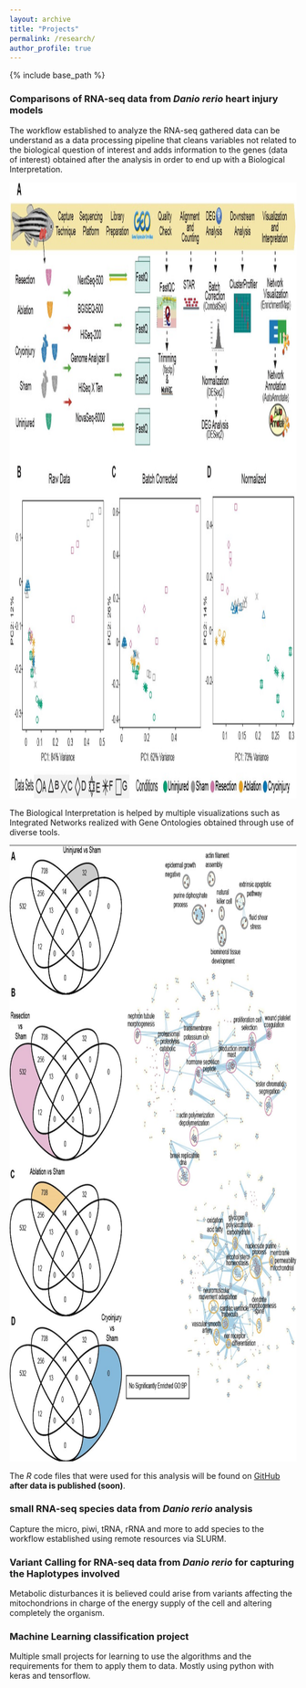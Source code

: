 ```yaml
---
layout: archive
title: "Projects"
permalink: /research/
author_profile: true
---
```


{% include base_path %}

### Comparisons of RNA-seq data from *Danio rerio* heart injury models

The workflow established to analyze the RNA-seq gathered data can be understand as a data processing pipeline that cleans variables not related to the biological question of interest and adds information to the genes (data of interest) obtained after the analysis in order to end up with a Biological Interpretation.

<img alt="alt_text" width="1920px" height="1080px" src="images/screen_work.jpg" />


The Biological Interpretation is helped by multiple visualizations such as Integrated Networks realized with Gene Ontologies obtained through use of diverse tools.

<img alt="alt_text" width="1920px" height="1080px" src="images/screen_net.jpg"/>

The *R* code files that were used for this analysis will be found on <a href="https://github.com/j">GitHub</a> **after data is published (soon)**.


### small RNA-seq species data from *Danio rerio* analysis

Capture the micro, piwi, tRNA, rRNA and more to add species to the workflow established using remote resources via SLURM.



### Variant Calling for  RNA-seq data from *Danio rerio* for capturing the Haplotypes involved

Metabolic disturbances it is believed could arise from variants affecting the mitochondrions in charge of the energy supply of the cell and altering completely the organism.


### Machine Learning classification project

Multiple small projects for learning to use the algorithms and the requirements for them to apply them to data.
Mostly using python with keras and tensorflow.



